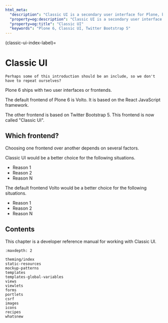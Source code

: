```yaml
---
html_meta:
  "description": "Classic UI is a secondary user interface for Plone, but updated to use Twitter Bootstrap 5. It is familiar to users of Plone 5."
  "property=og:description": "Classic UI is a secondary user interface for Plone, but updated to use Twitter Bootstrap 5. It is familiar to users of Plone 5."
  "property=og:title": "Classic UI"
  "keywords": "Plone 6, Classic UI, Twitter Bootstrap 5"
---
```


(classic-ui-index-label)=

# Classic UI

```{todo}
Perhaps some of this introduction should be an include, so we don't have to repeat ourselves?
```

Plone 6 ships with two user interfaces or frontends.

The default frontend of Plone 6 is Volto.
It is based on the React JavaScript framework.

The other frontend is based on Twitter Bootstrap 5.
This frontend is now called "Classic UI".


## Which frontend?

Choosing one frontend over another depends on several factors.

Classic UI would be a better choice for the following situations.

-   Reason 1
-   Reason 2
-   Reason N

The default frontend Volto would be a better choice for the following situations.

-   Reason 1
-   Reason 2
-   Reason N


## Contents

This chapter is a developer reference manual for working with Classic UI.

```{toctree}
:maxdepth: 2

theming/index
static-resources
mockup-patterns
templates
templates-global-variables
views
viewlets
forms
portlets
csrf
images
icons
recipes
whatsnew
```
